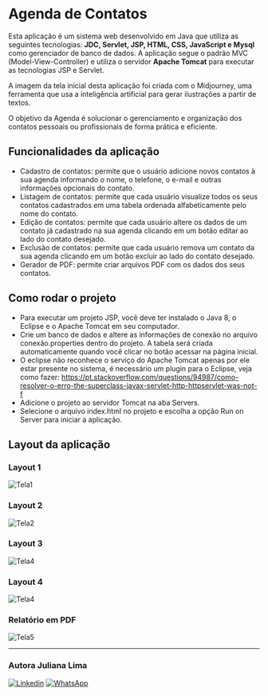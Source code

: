 # Agenda de Contatos
Esta aplicação é um sistema web desenvolvido em Java que utiliza as seguintes tecnologias: **JDC, Servlet, JSP, HTML, CSS, JavaScript e Mysql** como gerenciador de banco de dados.  A aplicação segue o padrão MVC (Model-View-Controller) e utiliza o servidor **Apache Tomcat** para executar as tecnologias JSP e Servlet.

A imagem da tela inicial desta aplicação foi criada com o Midjourney, uma ferramenta que usa a inteligência artificial para gerar ilustrações a partir de textos.

O objetivo da Agenda é solucionar o gerenciamento e organização dos contatos pessoais ou profissionais de forma prática e eficiente.

## Funcionalidades da aplicação
-	Cadastro de contatos: permite que o usuário adicione novos contatos à sua agenda informando o nome, o telefone, o e-mail e outras informações opcionais do contato.
-	Listagem de contatos: permite que cada usuário visualize todos os seus contatos cadastrados em uma tabela ordenada alfabeticamente pelo nome do contato.
-	Edição de contatos: permite que cada usuário altere os dados de um contato já cadastrado na sua agenda clicando em um botão editar ao lado do contato desejado.
-	Exclusão de contatos: permite que cada usuário remova um contato da sua agenda clicando em um botão excluir ao lado do contato desejado.
-   Gerador de PDF: permite criar arquivos PDF com os dados dos seus contatos.

## Como rodar o projeto
- Para executar um projeto JSP, você deve ter instalado o Java 8, o Eclipse e o Apache Tomcat em seu computador.
- Crie um banco de dados e altere as informações de conexão no arquivo conexão.properties dentro do projeto. A tabela será criada automaticamente quando você clicar no botão acessar na página inicial.
- O eclipse não reconhece o serviço do Apache Tomcat apenas por ele estar presente no sistema, é necessário um plugin para o Eclipse, veja como fazer: https://pt.stackoverflow.com/questions/94987/como-resolver-o-erro-the-superclass-javax-servlet-http-httpservlet-was-not-f
- Adicione o projeto ao servidor Tomcat na aba Servers.
- Selecione o arquivo index.html no projeto e escolha a opção Run on Server para iniciar a aplicação.

## Layout da aplicação
### Layout 1
![Tela1](https://user-images.githubusercontent.com/89745459/226058074-0041874b-2d76-4c6d-be34-a38f6f8f0cde.png)

### Layout 2
![Tela2](https://user-images.githubusercontent.com/89745459/226135628-cf9c660e-05ca-47e3-b63f-849e1980e630.png)

### Layout 3
![Tela4](https://user-images.githubusercontent.com/89745459/226180080-b77c69fe-f701-49b1-82a7-da7cefb819e5.png)

### Layout 4
![Tela4](https://user-images.githubusercontent.com/89745459/226129966-a2688575-04da-4550-b444-63bb7750bf7a.png)

### Relatório em PDF
![Tela5](https://user-images.githubusercontent.com/89745459/226135833-7fe02747-bdb2-4155-9593-d79101c25315.png)

---
### Autora Juliana Lima

[![Linkedin](https://img.shields.io/badge/-LinkedIn-%230077B5?style=for-the-badge&logo=linkedin&logoColor=white)](https://www.linkedin.com/in/juliana-lima-b133b967)  [![WhatsApp](https://img.shields.io/badge/WhatsApp-25D366?style=for-the-badge&logo=whatsapp&logoColor=white)](https://contate.me/Juliana-Lima)
